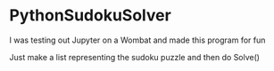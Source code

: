 # PythonSudokuSolver
I was testing out Jupyter on a Wombat and made this program for fun

Just make a list representing the sudoku puzzle and then do Solve(<list>)
